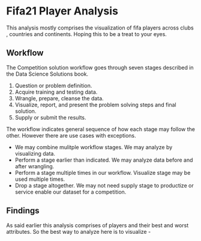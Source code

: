 # Fifa21 Player Analysis
This analysis mostly comprises the visualization of fifa players across clubs , countries and continents. Hoping this to be a treat to your eyes.

## Workflow 

The Competition solution workflow goes through seven stages described in the Data Science Solutions book.

1. Question or problem definition.
2. Acquire training and testing data.
3. Wrangle, prepare, cleanse the data.
4. Visualize, report, and present the problem solving steps and final solution.
5. Supply or submit the results.

The workflow indicates general sequence of how each stage may follow the other. However there are use cases with exceptions.

- We may combine mulitple workflow stages. We may analyze by visualizing data.
- Perform a stage earlier than indicated. We may analyze data before and after wrangling.
- Perform a stage multiple times in our workflow. Visualize stage may be used multiple times.
- Drop a stage altogether. We may not need supply stage to productize or service enable our dataset for a competition.

## Findings 

As said earlier this analysis comprises of players and their best and worst attributes. So the best way to analyze here is to visualize -



